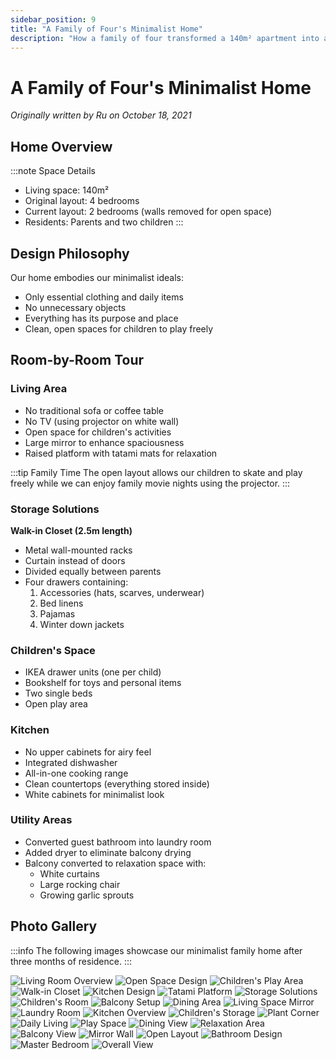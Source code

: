 ```yaml
---
sidebar_position: 9
title: "A Family of Four's Minimalist Home"
description: "How a family of four transformed a 140m² apartment into a minimalist haven"
---
```


# A Family of Four's Minimalist Home

*Originally written by Ru on October 18, 2021*

## Home Overview

:::note Space Details
- Living space: 140m²
- Original layout: 4 bedrooms
- Current layout: 2 bedrooms (walls removed for open space)
- Residents: Parents and two children
  :::

## Design Philosophy

Our home embodies our minimalist ideals:
- Only essential clothing and daily items
- No unnecessary objects
- Everything has its purpose and place
- Clean, open spaces for children to play freely

## Room-by-Room Tour

### Living Area
- No traditional sofa or coffee table
- No TV (using projector on white wall)
- Open space for children's activities
- Large mirror to enhance spaciousness
- Raised platform with tatami mats for relaxation

:::tip Family Time
The open layout allows our children to skate and play freely while we can enjoy family movie nights using the projector.
:::

### Storage Solutions

**Walk-in Closet (2.5m length)**
- Metal wall-mounted racks
- Curtain instead of doors
- Divided equally between parents
- Four drawers containing:
    1. Accessories (hats, scarves, underwear)
    2. Bed linens
    3. Pajamas
    4. Winter down jackets

### Children's Space
- IKEA drawer units (one per child)
- Bookshelf for toys and personal items
- Two single beds
- Open play area

### Kitchen
- No upper cabinets for airy feel
- Integrated dishwasher
- All-in-one cooking range
- Clean countertops (everything stored inside)
- White cabinets for minimalist look

### Utility Areas
- Converted guest bathroom into laundry room
- Added dryer to eliminate balcony drying
- Balcony converted to relaxation space with:
    - White curtains
    - Large rocking chair
    - Growing garlic sprouts

## Photo Gallery

:::info
The following images showcase our minimalist family home after three months of residence.
:::

![Living Room Overview](./img/family-minimal/image_1.jpg)
![Open Space Design](./img/family-minimal/image_2.jpg)
![Children's Play Area](./img/family-minimal/image_3.jpg)
![Walk-in Closet](./img/family-minimal/image_4.jpg)
![Kitchen Design](./img/family-minimal/image_5.jpg)
![Tatami Platform](./img/family-minimal/image_6.jpg)
![Storage Solutions](./img/family-minimal/image_7.jpg)
![Children's Room](./img/family-minimal/image_8.jpg)
![Balcony Setup](./img/family-minimal/image_9.jpg)
![Dining Area](./img/family-minimal/image_10.jpg)
![Living Space Mirror](./img/family-minimal/image_11.jpg)
![Laundry Room](./img/family-minimal/image_12.jpg)
![Kitchen Overview](./img/family-minimal/image_13.jpg)
![Children's Storage](./img/family-minimal/image_14.jpg)
![Plant Corner](./img/family-minimal/image_15.jpg)
![Daily Living](./img/family-minimal/image_16.jpg)
![Play Space](./img/family-minimal/image_17.jpg)
![Dining View](./img/family-minimal/image_18.jpg)
![Relaxation Area](./img/family-minimal/image_19.jpg)
![Balcony View](./img/family-minimal/image_20.jpg)
![Mirror Wall](./img/family-minimal/image_21.jpg)
![Open Layout](./img/family-minimal/image_22.jpg)
![Bathroom Design](./img/family-minimal/image_23.jpg)
![Master Bedroom](./img/family-minimal/image_24.jpg)
![Overall View](./img/family-minimal/image_25.jpg)
